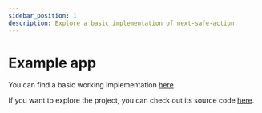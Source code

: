 ```yaml
---
sidebar_position: 1
description: Explore a basic implementation of next-safe-action.
---
```


# Example app

You can find a basic working implementation [here](https://next-safe-action.vercel.app/).

If you want to explore the project, you can check out its source code [here](https://github.com/TheEdoRan/next-safe-action/tree/main/packages/example-app).